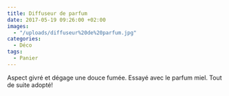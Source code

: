 ```yaml
---
title: Diffuseur de parfum
date: 2017-05-19 09:26:00 +02:00
images:
  - "/uploads/diffuseur%20de%20parfum.jpg"
categories:
  - Déco
tags:
  - Panier
---
```


Aspect givré et dégage une douce fumée. Essayé avec le parfum miel. Tout de suite adopté!
